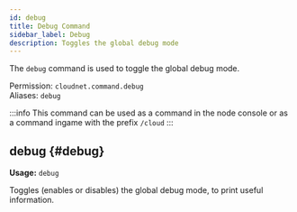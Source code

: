 ```yaml
---
id: debug
title: Debug Command
sidebar_label: Debug
description: Toggles the global debug mode
---
```


The `debug` command is used to toggle the global debug mode.

Permission: `cloudnet.command.debug`  
Aliases: `debug`

:::info
This command can be used as a command in the node console or as a command ingame with the prefix `/cloud`
:::

## debug {#debug}

**Usage:** `debug`

Toggles (enables or disables) the global debug mode, to print useful information.
